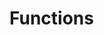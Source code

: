 <!-- .slide: data-background="url('resources/typescript-blueprint.svg') no-repeat #03324C center"-->

# Functions

